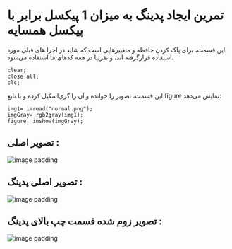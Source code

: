 # تمرین ایجاد پدینگ به میزان 1 پیکسل برابر با پیکسل همسایه


این قسمت، برای پاک کردن حافظه و متغییرهایی است که شاید در اجرا های قبلی مورد استفاده قرارگرفته اند، و تقریبا در همه کدهای ما استفاده می‌شود.

```
clear;
close all;
clc;
```

اين قسمت، تصوير را خوانده و آن را گري‌اسكيل كرده و با تابع figure نمایش می‌دهد:

```
img1= imread("normal.png");
imgGray= rgb2gray(img1);
figure, imshow(imgGray);
```

## تصویر اصلی :

![image padding](https://github.com/semnan-university-ai/image-processing-class-002/raw/main/exercises/msg67/asset/normal.png)


## تصویر اصلی پدینگ :

![image padding](https://github.com/semnan-university-ai/image-processing-class-002/raw/main/exercises/msg67/asset/finalPadding.png)

## تصویر زوم شده قسمت چپ بالای پدینگ :

![image padding](https://github.com/semnan-university-ai/image-processing-class-002/raw/main/exercises/msg67/asset/zoomLeftTopQuarterFinalPadding.png)


